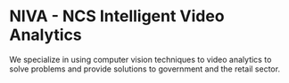 # NIVA - NCS Intelligent Video Analytics

We specialize in using computer vision techniques to video analytics to solve problems and provide solutions to government and the retail sector. 
